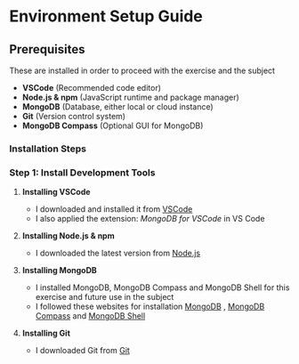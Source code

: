 # Environment Setup Guide

## Prerequisites
These are installed in order to proceed with the exercise and the subject

- **VSCode** (Recommended code editor)
- **Node.js & npm** (JavaScript runtime and package manager)
- **MongoDB** (Database, either local or cloud instance)
- **Git** (Version control system)
- **MongoDB Compass** (Optional GUI for MongoDB)

### Installation Steps

### Step 1: Install Development Tools
1. **Installing VSCode**
    - I downloaded and installed it from [VSCode](https://code.visualstudio.com/)
    - I also applied the extension: *MongoDB for VSCode* in VS Code

2. **Installing Node.js & npm**
    - I downloaded the latest version from [Node.js](https://nodejs.org/)

3. **Installing MongoDB**
    - I installed MongoDB, MongoDB Compass and MongoDB Shell for this exercise and future use in the subject
    - I followed these websites for installation [MongoDB](https://www.mongodb.com/docs/manual/administration/install-community/) , [MongoDB Compass](https://www.mongodb.com/products/compass) and [MongoDB Shell](https://www.mongodb.com/try/download/shell)
      
4. **Installing Git**
    - I downloaded Git from [Git](https://git-scm.com/) 
